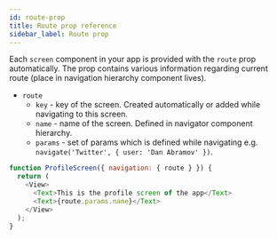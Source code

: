 ```yaml
---
id: route-prop
title: Route prop reference
sidebar_label: Route prop
---
```


Each `screen` component in your app is provided with the `route` prop automatically. The prop contains various information regarding current route (place in navigation hierarchy component lives).

- `route`
  - `key` - key of the screen. Created automatically or added while navigating to this screen.
  - `name` - name of the screen. Defined in navigator component hierarchy.
  - `params` - set of params which is defined while navigating e.g. `navigate('Twitter', { user: 'Dan Abramov' })`.


```js
function ProfileScreen({ navigation: { route } }) {
  return (
    <View>
      <Text>This is the profile screen of the app</Text>
      <Text>{route.params.name}</Text>
    </View>
  );
}
```
